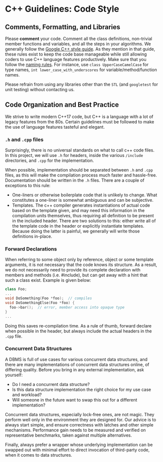 # C++ Guidelines: Code Style

## Comments, Formatting, and Libraries

Please **comment** your code. Comment all the class definitions, non-trivial member functions and variables, and all the steps in your algorithms.
We generally follow the [Google C++ style guide](https://google.github.io/styleguide/cppguide.html). As they mention in that guide, these rules exist to keep the code base manageable while still allowing coders to use C++ language features productively.
Make sure that you follow the [naming rules](https://google.github.io/styleguide/cppguide.html#General_Naming_Rules). For instance, use `class UpperCaseCamelCase` for type names, `int lower_case_with_underscores` for variable/method/function names.

Please refrain from using any libraries other than the `STL` (and `googletest` for unit testing) without contacting us.

## Code Organization and Best Practice
We strive to write modern C++17 code, but C++ is a language with a lot of legacy features from the 80s. Certain guidelines must be followed to make the use of language features tasteful and elegant.

### `.h` and `.cpp` files

Surprisingly, there is no universal standards on what to call c++ code files. In this project, we will use `.h` for headers, inside the various `/include` directories, and `.cpp` for the implementation. 

When possible, implementation should be separated between `.h` and `.cpp` files, as this will make the compilation process much faster and hassle-free. Documentation should be written in the `.h` files. There are a couple of exceptions to this rule:
  - One-liners or otherwise boilerplate code that is unlikely to change. What constitutes a one-liner is somewhat ambiguous and can be subjective.
  - Templates. The c++ compiler generates instantiations of actual code based on the template given, and may need this information in the compilation units themselves, thus requiring all definition to be present in the included header. There are two solutions to this: either write all of the template code in the header or explicitly instantiate templates. Because doing the latter is painful, we generally will write those definitions in-place.

### Forward Declarations

When referring to some object only by reference, object or some template arguments, it is not necessary that the code knows its structure. As a result, we do not necessarily need to provide its complete declaration with members and methods (i.e. #include), but can get away with a hint that such a class exist. Example is given below:

```c++
class Foo;
...
void DoSomething(Foo *foo);  // compiles
void DoSomethingElse(Foo *foo) {
  foo->bar();  // error, member access into opaque type
}
...
```
Doing this saves re-compilation time. As a rule of thumb, forward declare when possible in the header, but always include the actual headers in the `.cpp` file.

### Concurrent Data Structures

A DBMS is full of use cases for various concurrent data structures, and there are many implementations of concurrent data structures online, of differing quality. Before you bring in any external implementation, ask yourself:
- Do I need a concurrent data structure?
- Is this data structure implementation the right choice for my use case and workload?
- Will someone in the future want to swap this out for a different implementation?

Concurrent data structures, especially lock-free ones, are not magic. They perform well only in the environment they are designed for. Our advice is to always start simple, and ensure correctness with latches and other simple mechanisms. Performance gain needs to be measured and verified on representative benchmarks, taken against multiple alternatives.

Finally, always prefer a wrapper whose underlying implementation can be swapped out with minimal effort to direct invocation of third-party code, when it comes to data structures.
